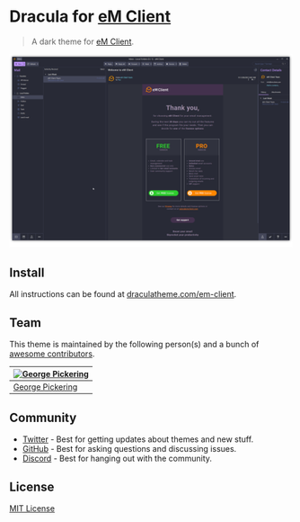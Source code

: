 # Dracula for [eM Client](https://www.emclient.com/)

> A dark theme for [eM Client](https://www.emclient.com/).

![Screenshot](./screenshot.png)

## Install

All instructions can be found at [draculatheme.com/em-client](https://draculatheme.com/em-client).

## Team

This theme is maintained by the following person(s) and a bunch of [awesome contributors](https://github.com/dracula/em-client/graphs/contributors).

| [![George Pickering](https://avatars1.githubusercontent.com/u/9803299?v=4&s=70)](https://github.com/bigpick) |
| ------------------------------------------------------------------------------------------------------------ |
| [George Pickering](https://github.com/bigpick)                                                               |

## Community

- [Twitter](https://twitter.com/draculatheme) - Best for getting updates about themes and new stuff.
- [GitHub](https://github.com/dracula/dracula-theme/discussions) - Best for asking questions and discussing issues.
- [Discord](https://draculatheme.com/discord-invite) - Best for hanging out with the community.

## License

[MIT License](./LICENSE)

